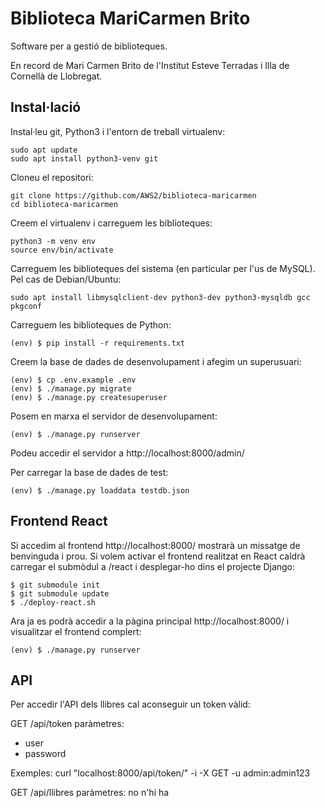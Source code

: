 # Biblioteca MariCarmen Brito

Software per a gestió de biblioteques.

En record de Mari Carmen Brito de l'Institut Esteve Terradas i Illa de Cornellà de Llobregat.

## Instal·lació

Instal·leu git, Python3 i l'entorn de treball virtualenv:

    sudo apt update
    sudo apt install python3-venv git

Cloneu el repositori:

    git clone https://github.com/AWS2/biblioteca-maricarmen
    cd biblioteca-maricarmen

Creem el virtualenv i carreguem les biblioteques:

    python3 -m venv env
    source env/bin/activate

Carreguem les biblioteques del sistema (en particular per l'us de MySQL). Pel cas de Debian/Ubuntu:

    sudo apt install libmysqlclient-dev python3-dev python3-mysqldb gcc pkgconf

Carreguem les biblioteques de Python:

    (env) $ pip install -r requirements.txt

Creem la base de dades de desenvolupament i afegim un superusuari:

    (env) $ cp .env.example .env
    (env) $ ./manage.py migrate
    (env) $ ./manage.py createsuperuser

Posem en marxa el servidor de desenvolupament:

    (env) $ ./manage.py runserver

Podeu accedir el servidor a http://localhost:8000/admin/

Per carregar la base de dades de test:

    (env) $ ./manage.py loaddata testdb.json


## Frontend React

Si accedim al frontend http://localhost:8000/ mostrarà un missatge de benvinguda i prou. Si volem activar el frontend realitzat en React caldrà carregar el submòdul a /react i desplegar-ho dins el projecte Django:

    $ git submodule init
    $ git submodule update
    $ ./deploy-react.sh

Ara ja es podrà accedir a la pàgina principal http://localhost:8000/ i visualitzar el frontend complert:

    (env) $ ./manage.py runserver


## API

Per accedir l'API dels llibres cal aconseguir un token vàlid:

GET /api/token
paràmetres:
  * user
  * password

Exemples:
    curl "localhost:8000/api/token/" -i -X GET -u admin:admin123


GET /api/llibres
paràmetres: no n'hi ha

